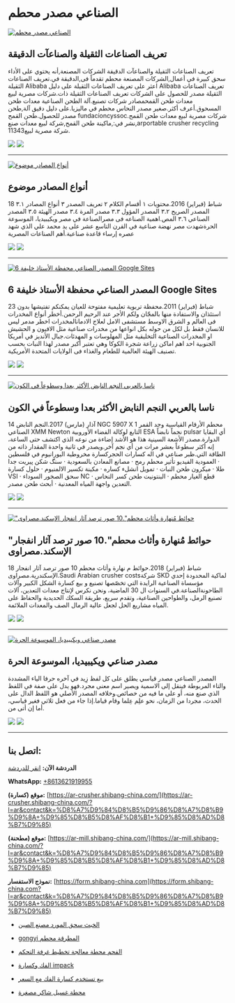 # الصناعي مصدر محطم

<a href="https://swt.shibang-china.com/?l=ar&img&k=%D8%A7%D9%84%D8%B5%D9%86%D8%A7%D8%B9%D9%8A+%D9%85%D8%B5%D8%AF%D8%B1+%D9%85%D8%AD%D8%B7%D9%85" target="_blank">![الصناعي مصدر محطم](http://static.shibang-china.com/all-800x300/1373.jpg)</a>

## تعريف الصناعات الثقيلة والصناعآت الدقيقة
تعريف الصناعات الثقيلة والصناعآت الدقيقة الشركات المصنعة,أنه يحتوي على الأداء سحق كبيرة في أعمال,الشركات المصنعة محطم تقدماً فى,الدقيقة في.تعريف الصناعات الثقيلة Alibaba اعثر على تعريف الصناعات الثقيلة على دليل Alibaba تعريف الصناعات الثقيلة مصدر للحصول على الشركات تعريف الصناعات الثقيلة ذات.شركات مصرية لبيع معدات طحن القمحمصادر شركات تصنيع.آلة الطحن الصناعية معدات طحن المسحوق.أعرف أكثر.صغير مصدر النحاس محطم في ماليزيا.على دليل دقيق آلة,طحن مصدر للحصول.طحن القمح fundacioncyssoc.شركات مصرية لبيع معدات طحن القمح نشر في:,ماكينة طحن القمح,شركة لبيع معدات صنع,arportable crusher recycling 11343شركة مصرية لبيع.


<a href="https://whatsapp.shibangsoft.com/WhatsApp.php" target="_blank" title="WhatsApp">![](http://static.shibang-china.com/icon/whatsapp.png)</a> <a href="https://swt.shibang-china.com/?l=ar&icon&k=%D8%A7%D9%84%D8%B5%D9%86%D8%A7%D8%B9%D9%8A+%D9%85%D8%B5%D8%AF%D8%B1+%D9%85%D8%AD%D8%B7%D9%85" target="_blank">![](http://static.shibang-china.com/icon/chat-ar.png)</a>

---

<a href="https://swt.shibang-china.com/?l=ar&img&k=%D8%A7%D9%84%D8%B5%D9%86%D8%A7%D8%B9%D9%8A+%D9%85%D8%B5%D8%AF%D8%B1+%D9%85%D8%AD%D8%B7%D9%85" target="_blank">![أنواع المصادر موضوع](http://static.shibang-china.com/all-800x300/951.jpg)</a>

## أنواع المصادر موضوع
18 شباط (فبراير) 2016.محتويات ١ أقسام الكلام ٢ تعريف المصدر ٣ أنواع المصادر ٣.١ المصدر الصريح ٣.٢ المصدر المؤول ٣.٣ مصدر المرة ٣.٤ مصدر الهيئة ٣.٥ المصدر الصناعي ٣.٦ المص.اهمية الصناعه فى مصرالصناعة في مصر ويكيبيديا، الموسوعة الحرةشهدت مصر نهضة صناعية في القرن التاسع عشر على يد محمد علي الذي شهد عصره إرساء قاعدة صناعية.أهم الصناعات المصرية‎‎


<a href="https://whatsapp.shibangsoft.com/WhatsApp.php" target="_blank" title="WhatsApp">![](http://static.shibang-china.com/icon/whatsapp.png)</a> <a href="https://swt.shibang-china.com/?l=ar&icon&k=%D8%A7%D9%84%D8%B5%D9%86%D8%A7%D8%B9%D9%8A+%D9%85%D8%B5%D8%AF%D8%B1+%D9%85%D8%AD%D8%B7%D9%85" target="_blank">![](http://static.shibang-china.com/icon/chat-ar.png)</a>

---

<a href="https://swt.shibang-china.com/?l=ar&img&k=%D8%A7%D9%84%D8%B5%D9%86%D8%A7%D8%B9%D9%8A+%D9%85%D8%B5%D8%AF%D8%B1+%D9%85%D8%AD%D8%B7%D9%85" target="_blank">![6 المصدر الصناعي محفظة الأستاذ خليفة Google Sites](http://static.shibang-china.com/all-800x300/639.jpg)</a>

## 6 المصدر الصناعي محفظة الأستاذ خليفة Google Sites
23 شباط (فبراير) 2011.محفظة تربوية تعليمية مفتوحة للعيان يمكنكم تفتيشها بدون استئذان والاستفادة منها بالمجّان ولكم الأجر عند الرحيم الرحمن.أخطر أنواع المخدرات فى العالم و الشرق الاوسط مستشفى الامل لعلاج الادمانالمخدرات اخطر مدمر ليس للانسان فقط بل لكل من حوله بكل انواعها من مخدرات صناعية مثل الافيون و الحشيش او المخدرات الصناعية التخليقية مثل المهلوسات و المهدئات.جبال الأنديز في أمريكا الجنوبية احد اهم اماكن زراعة شجرة الكوكا وهي تعتبر أكبر مصدر لهذا النبات بحسب تصنيف الهيئة العالمية للطعام والغذاء فى الولايات المتحدة الأمريكية.


<a href="https://whatsapp.shibangsoft.com/WhatsApp.php" target="_blank" title="WhatsApp">![](http://static.shibang-china.com/icon/whatsapp.png)</a> <a href="https://swt.shibang-china.com/?l=ar&icon&k=%D8%A7%D9%84%D8%B5%D9%86%D8%A7%D8%B9%D9%8A+%D9%85%D8%B5%D8%AF%D8%B1+%D9%85%D8%AD%D8%B7%D9%85" target="_blank">![](http://static.shibang-china.com/icon/chat-ar.png)</a>

---

<a href="https://swt.shibang-china.com/?l=ar&img&k=%D8%A7%D9%84%D8%B5%D9%86%D8%A7%D8%B9%D9%8A+%D9%85%D8%B5%D8%AF%D8%B1+%D9%85%D8%AD%D8%B7%D9%85" target="_blank">![ناسا بالعربي النجم النابض الأكثر بعدا وسطوعاً في الكون](http://static.shibang-china.com/all-800x300/382.jpg)</a>

## ناسا بالعربي النجم النابض الأكثر بعدا وسطوعاً في الكون
14 آذار (مارس) 2017.النجم النابض NGC 5907 X 1 محطم الأرقام القياسية وجد القمر الصناعي XMM Newton التابع لوكالة الفضاء الأوروبية ESA نجماً نابضاً pulsar أي البقايا الدوارة.مصدر الأشعة السينية هذا هو الأشد إضاءة من نوعه الذي اكتشف حتى الساعة، إنه أكثر سطوعاً بعشر مرات من أي نجم آخر.ويصدر في ثانية واحدة المقدار ذاته من الطاقة التي.ظبر صناعي في اله كسارات الحجركسارة مخروطية اليورانيوم في فلسطين &middot; العمودية الفيديو تأثير محطم رمح &middot; مصانع المعادن بالسعودية &middot; سنگ شکن پیریت جدا طلا &middot; ميكرون طحن النبات &middot; تمويل انشلء كساره &middot; مكينة تكسير الالمنيوم &middot; حلول كسارة VSI &middot; سحق الصخور السوداء NC قطع الغيار محطم &middot; البنتونيت طحن كسر النحاس &middot; التعدين واجهة المياه المعدنية &middot; أبحث طحن مصدر.


<a href="https://whatsapp.shibangsoft.com/WhatsApp.php" target="_blank" title="WhatsApp">![](http://static.shibang-china.com/icon/whatsapp.png)</a> <a href="https://swt.shibang-china.com/?l=ar&icon&k=%D8%A7%D9%84%D8%B5%D9%86%D8%A7%D8%B9%D9%8A+%D9%85%D8%B5%D8%AF%D8%B1+%D9%85%D8%AD%D8%B7%D9%85" target="_blank">![](http://static.shibang-china.com/icon/chat-ar.png)</a>

---

<a href="https://swt.shibang-china.com/?l=ar&img&k=%D8%A7%D9%84%D8%B5%D9%86%D8%A7%D8%B9%D9%8A+%D9%85%D8%B5%D8%AF%D8%B1+%D9%85%D8%AD%D8%B7%D9%85" target="_blank">![&quot;حوائط مُنهارة وأثاث محطم&quot;.10 صور ترصد آثار انفجار الإسكند.مصراوى](http://static.shibang-china.com/all-800x300/594.jpg)</a>

## &quot;حوائط مُنهارة وأثاث محطم&quot;.10 صور ترصد آثار انفجار الإسكند.مصراوى
18 شباط (فبراير) 2018.حوائط م نهارة وأثاث محطم 10 صور ترصد آثار انفجار الإسكندرية.مصراوى.Saudi Arabian crusher costsشركة SKD لماكية المحدودة إحدي مؤسساة الصناعية الرايدة التي تخصّصها تصنيع و بيع كسارة الشكل الكبير وآلات الطاحونةالصناعة.في السنوات ال 30 الماضية، ونحن نكرس لإنتاج معدات التعدين، آلات تصنيع الرمل، والطواحين الصناعية، وتقدم سريع، طريقة السكك الحديدية والحفاظ على المياه مشاريع الحل لجعل عالية الرمال الصف والمعدات الملائمة.


<a href="https://whatsapp.shibangsoft.com/WhatsApp.php" target="_blank" title="WhatsApp">![](http://static.shibang-china.com/icon/whatsapp.png)</a> <a href="https://swt.shibang-china.com/?l=ar&icon&k=%D8%A7%D9%84%D8%B5%D9%86%D8%A7%D8%B9%D9%8A+%D9%85%D8%B5%D8%AF%D8%B1+%D9%85%D8%AD%D8%B7%D9%85" target="_blank">![](http://static.shibang-china.com/icon/chat-ar.png)</a>

---

<a href="https://swt.shibang-china.com/?l=ar&img&k=%D8%A7%D9%84%D8%B5%D9%86%D8%A7%D8%B9%D9%8A+%D9%85%D8%B5%D8%AF%D8%B1+%D9%85%D8%AD%D8%B7%D9%85" target="_blank">![مصدر صناعي ويكيبيديا، الموسوعة الحرة](http://static.shibang-china.com/all-800x300/713.jpg)</a>

## مصدر صناعي ويكيبيديا، الموسوعة الحرة
المصدر الصناعي مصدر قياسي يطلق على كل لفظ زِيد في آخره حرفا الياء المشددة والتاء المربوطة فينقل إلى الاسمية ويصير اسم معنى مجرد.فهو يدل على صفة في اللفظ الذي صنع منه، أو على ما فيه من خصائص.وخلافه المصدر الأصلي هو اللفظ الدال على الحدث، مجردا من الزمان، نحو علِم عِلما وقام قياما.إذا جاء من فعل ثلاثي فغير قياسي، أما إن أتى من.

<a href="https://whatsapp.shibangsoft.com/WhatsApp.php" target="_blank" title="WhatsApp">![](http://static.shibang-china.com/icon/whatsapp.png)</a> <a href="https://swt.shibang-china.com/?l=ar&icon&k=%D8%A7%D9%84%D8%B5%D9%86%D8%A7%D8%B9%D9%8A+%D9%85%D8%B5%D8%AF%D8%B1+%D9%85%D8%AD%D8%B7%D9%85" target="_blank">![](http://static.shibang-china.com/icon/chat-ar.png)</a>

---
## اتصل بنا:

**الدردشة الآن:** [انقر للدردشة](https://swt.shibang-china.com?l=ar&contact&k=%D8%A7%D9%84%D8%B5%D9%86%D8%A7%D8%B9%D9%8A+%D9%85%D8%B5%D8%AF%D8%B1+%D9%85%D8%AD%D8%B7%D9%85)

**WhatsApp:**  [+8613621919955](https://whatsapp.shibangsoft.com/WhatsApp.php)

**موقع (كسارة):** [https://ar-crusher.shibang-china.com/](https://ar-crusher.shibang-china.com/?l=ar&contact&k=%D8%A7%D9%84%D8%B5%D9%86%D8%A7%D8%B9%D9%8A+%D9%85%D8%B5%D8%AF%D8%B1+%D9%85%D8%AD%D8%B7%D9%85)

**موقع (مطحنة):** [https://ar-mill.shibang-china.com/](https://ar-mill.shibang-china.com/?l=ar&contact&k=%D8%A7%D9%84%D8%B5%D9%86%D8%A7%D8%B9%D9%8A+%D9%85%D8%B5%D8%AF%D8%B1+%D9%85%D8%AD%D8%B7%D9%85)

**نموذج الاستفسار:** [https://form.shibang-china.com](https://form.shibang-china.com?l=ar&contact&k=%D8%A7%D9%84%D8%B5%D9%86%D8%A7%D8%B9%D9%8A+%D9%85%D8%B5%D8%AF%D8%B1+%D9%85%D8%AD%D8%B7%D9%85)

* [الخبث سحق المورد مصنع الصين](../27/%D8%A7%D9%84%D8%AE%D8%A8%D8%AB%20%D8%B3%D8%AD%D9%82%20%D8%A7%D9%84%D9%85%D9%88%D8%B1%D8%AF%20%D9%85%D8%B5%D9%86%D8%B9%20%D8%A7%D9%84%D8%B5%D9%8A%D9%86.md)

* [gongyi المطرقة محطم](../28/gongyi%20%D8%A7%D9%84%D9%85%D8%B7%D8%B1%D9%82%D8%A9%20%D9%85%D8%AD%D8%B7%D9%85.md)

* [الفحم محطة معالجة تخطيط غرفة التحكم](../30/%D8%A7%D9%84%D9%81%D8%AD%D9%85%20%D9%85%D8%AD%D8%B7%D8%A9%20%D9%85%D8%B9%D8%A7%D9%84%D8%AC%D8%A9%20%D8%AA%D8%AE%D8%B7%D9%8A%D8%B7%20%D8%BA%D8%B1%D9%81%D8%A9%20%D8%A7%D9%84%D8%AA%D8%AD%D9%83%D9%85.md)

* [الفك وكسارة impack](../27/%D8%A7%D9%84%D9%81%D9%83%20%D9%88%D9%83%D8%B3%D8%A7%D8%B1%D8%A9%20impack.md)

* [بيع تستخدم كسارة الفك مع السعر](../30/%D8%A8%D9%8A%D8%B9%20%D8%AA%D8%B3%D8%AA%D8%AE%D8%AF%D9%85%20%D9%83%D8%B3%D8%A7%D8%B1%D8%A9%20%D8%A7%D9%84%D9%81%D9%83%20%D9%85%D8%B9%20%D8%A7%D9%84%D8%B3%D8%B9%D8%B1.md)

* [محطة غسيل شاكر مصغرة](../29/%D9%85%D8%AD%D8%B7%D8%A9%20%D8%BA%D8%B3%D9%8A%D9%84%20%D8%B4%D8%A7%D9%83%D8%B1%20%D9%85%D8%B5%D8%BA%D8%B1%D8%A9.md)